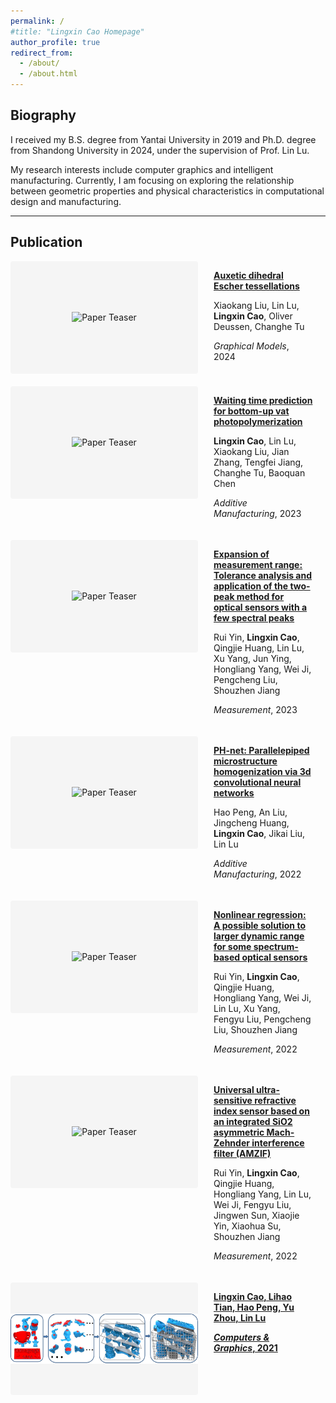 ```yaml
---
permalink: /
#title: "Lingxin Cao Homepage"
author_profile: true
redirect_from: 
  - /about/
  - /about.html
---
```


<style>
.pub-container {
    display: flex;
    margin-bottom: 30px;
    align-items: flex-start;
    max-width: 2000px; /* 增加最大容器宽度 */
    margin-left: auto;
    margin-right: auto;
}
.pub-image {
    flex: 0 0 300px;
    margin-right: 25px;
    background-color: #f5f5f5; /* 图片容器背景色 */
    height: 180px; /* 固定容器高度 */
    display: flex;
    align-items: center;
    justify-content: center;
    border-radius: 4px;
    overflow: hidden;
}
.pub-image img {
    max-width: 100%;
    max-height: 100%;
    object-fit: contain; /* 保持比例完整显示 */
    transition: transform 0.2s;
}
.pub-image img:hover {
    transform: scale(1.05);
}
/* .pub-content {
    flex: 1;
}
.pub-title {
    font-size: 1.2em;
    font-weight: bold;
    margin-bottom: 8px;
}
.pub-authors {
    color: #444;
    margin-bottom: 6px;
}
.pub-venue {
    color: #666;
    font-style: italic;
    margin-bottom: 8px;
} */
  
  .pub-content {
    flex: 1 1 1500px; /* 明确指定文字部分最小宽度 */
    min-width: 0;
    padding-right: 20px;
}
.pub-title {
    font-size: 1.4em;
    font-weight: bold;
    margin-bottom: 12px;
    color: #2c3e50;
    line-height: 1.4;
}
.pub-authors {
    color: #444;
    margin-bottom: 10px;
    font-size: 1.1em;
}
.pub-venue {
    color: #666;
    font-style: italic;
    margin-bottom: 15px;
    font-size: 1.05em;
}
.pub-links a {
    color: #2962ff;
    text-decoration: none;
    margin-right: 15px;
    font-size: 0.95em;
}
.pub-links a:hover {
    text-decoration: underline;
}
</style>

## Biography

I received my B.S. degree from Yantai University in 2019 and Ph.D. degree from Shandong University in 2024, under the supervision of Prof. Lin Lu. 

My research interests include computer graphics and intelligent manufacturing. Currently, I am focusing on exploring the relationship between geometric properties and physical characteristics in computational design and manufacturing.

---

## Publication

<div class="pub-container" style="display: flex; margin-bottom: 20px;">
<div class="pub-image">
    <img src="/Lingxin-Cao-Homepage/images/Auxetic.jpg" alt="Paper Teaser">
</div>
<div class="pub-content">
    <p class="title"><strong><a href="https://scholar.google.com/scholar?oi=bibs&cluster=15430907429012963555&btnI=1&hl=zh-CN">Auxetic dihedral Escher tessellations</a></strong></p>
    <p class="authors">Xiaokang Liu, Lin Lu, <strong>Lingxin Cao</strong>, Oliver Deussen, Changhe Tu</p>
    <p class="venue"><em>Graphical Models</em>, 2024</p>
</div>
</div>

<div class="pub-container" style="display: flex; margin-bottom: 20px;">
<div class="pub-image">
    <img src="/Lingxin-Cao-Homepage/images/Waiting.png" alt="Paper Teaser">
</div>
<div class="pub-content">
    <p class="title"><strong><a href="https://scholar.google.com/scholar?oi=bibs&cluster=11190084159199273027&btnI=1&hl=zh-CN">Waiting time prediction for bottom-up vat photopolymerization</a></strong></p>
    <p class="authors"><strong>Lingxin Cao</strong>, Lin Lu, Xiaokang Liu, Jian Zhang, Tengfei Jiang, Changhe Tu, Baoquan Chen</p>
    <p class="venue"><em>Additive Manufacturing</em>, 2023</p>
</div>
</div>


<div class="pub-container" style="display: flex; margin-bottom: 20px;">
<div class="pub-image">
    <img src="/images/Expansion.png" alt="Paper Teaser">
</div>
<div class="pub-content">
    <p class="title"><strong><a href="https://scholar.google.com/scholar?oi=bibs&cluster=10833751574011800589&btnI=1&hl=zh-CN">Expansion of measurement range: Tolerance analysis and application of the two-peak method for optical sensors with a few spectral peaks</a></strong></p>
    <p class="authors">Rui Yin, <strong>Lingxin Cao</strong>, Qingjie Huang, Lin Lu, Xu Yang, Jun Ying, Hongliang Yang, Wei Ji, Pengcheng Liu, Shouzhen Jiang</p>
    <p class="venue"><em>Measurement</em>, 2023</p>
</div>
</div>


<div class="pub-container" style="display: flex; margin-bottom: 20px;">
<div class="pub-image">
    <img src="/Lingxin-Cao-Homepage/images/PH-net.png" alt="Paper Teaser">
</div>
<div class="pub-content">
    <p class="title"><strong><a href="https://scholar.google.com/scholar?oi=bibs&cluster=2041745201698865714&btnI=1&hl=zh-CN">PH-net: Parallelepiped microstructure homogenization via 3d convolutional neural networks</a></strong></p>
    <p class="authors">Hao Peng, An Liu, Jingcheng Huang, <strong>Lingxin Cao</strong>, Jikai Liu, Lin Lu</p>
    <p class="venue"><em>Additive Manufacturing</em>, 2022</p>
</div>
</div>

<div class="pub-container" style="display: flex; margin-bottom: 20px;">
<div class="pub-image">
    <img src="/images/Nonlinear.png" alt="Paper Teaser">
</div>
<div class="pub-content">
    <p class="title"><strong><a href="https://scholar.google.com/scholar?oi=bibs&cluster=6679558286962270003&btnI=1&hl=zh-CN">Nonlinear regression: A possible solution to larger dynamic range for some spectrum-based optical sensors</a></strong></p>
    <p class="authors">Rui Yin, <strong>Lingxin Cao</strong>, Qingjie Huang, Hongliang Yang, Wei Ji, Lin Lu, Xu Yang, Fengyu Liu, Pengcheng Liu, Shouzhen Jiang</p>
    <p class="venue"><em>Measurement</em>, 2022</p>
</div>
</div>

<div class="pub-container" style="display: flex; margin-bottom: 20px;">
<div class="pub-image">
    <img src="/images/Universal.png" alt="Paper Teaser">
</div>
<div class="pub-content">
    <p class="title"><strong><a href="https://scholar.google.com/scholar?oi=bibs&cluster=15896634829461340037&btnI=1&hl=zh-CN">Universal ultra-sensitive refractive index sensor based on an integrated SiO2 asymmetric Mach-Zehnder interference filter (AMZIF)</a></strong></p>
    <p class="authors">Rui Yin, <strong>Lingxin Cao</strong>, Qingjie Huang, Hongliang Yang, Lin Lu, Wei Ji, Fengyu Liu, Jingwen Sun, Xiaojie Yin, Xiaohua Su, Shouzhen Jiang</p>
    <p class="venue"><em>Measurement</em>, 2022</p>
</div>
</div>

<div class="pub-container" style="display: flex; margin-bottom: 20px;">
<div class="pub-image">
    <img src="/images/Constrained.png" alt="Paper Teaser">
</div>
<div class="pub-content">
    <p class="title"><strong><a href="https://scholar.google.com/scholar?oi=bibs&cluster=1305750610420818067&btnI=1&hl=zh-CN</a></strong></p>
    <p class="authors"><strong>Lingxin Cao</strong>, Lihao Tian, Hao Peng, Yu Zhou, Lin Lu</p>
    <p class="venue"><em>Computers & Graphics</em>, 2021</p>
</div>
</div>




